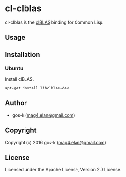 # cl-clblas

cl-clblas is the [clBLAS](https://github.com/clMathLibraries/clBLAS) binding for Common Lisp.

## Usage

## Installation

### Ubuntu

Install clBLAS.

```
apt-get install libclblas-dev
```

## Author

* gos-k (mag4.elan@gmail.com)

## Copyright

Copyright (c) 2016 gos-k (mag4.elan@gmail.com)

## License

Licensed under the Apache License, Version 2.0 License.
